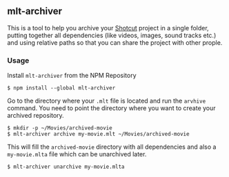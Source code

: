 ## mlt-archiver

This is a tool to help you archive your [Shotcut](https://shotcut.org/) project in a single folder, putting together all dependencies (like videos, images, sound tracks etc.) and using relative paths so that you can share the project with other prople.

### Usage
Install `mlt-archiver` from the NPM Repository

``` shell
$ npm install --global mlt-archiver
```

Go to the directory where your `.mlt` file is located and run the `arvhive` command. You need to point the directory where you want to create your archived repository.

``` shell
$ mkdir -p ~/Movies/archived-movie
$ mlt-archiver archive my-movie.mlt ~/Movies/archived-movie
```

This will fill the `archived-movie` directory with all dependencies and also a `my-movie.mlta` file which can be unarchived later. 

``` shell
$ mlt-archiver unarchive my-movie.mlta
```